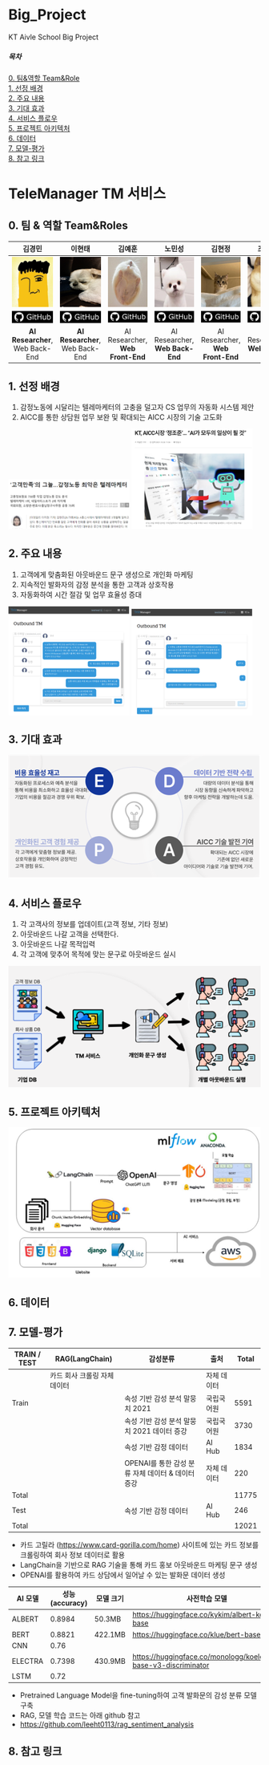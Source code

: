 # Big_Project
KT Aivle School Big Project

##### 목차
[0. 팀&역할 Team&Role](#0-팀--역할-teamroles)  
[1. 선정 배경](#1-선정-배경)  
[2. 주요 내용](#2-주요-내용)  
[3. 기대 효과](#3-기대-효과)  
[4. 서비스 플로우](#4-서비스-플로우)  
[5. 프로젝트 아키텍처](#5-프로젝트-아키텍처)  
[6. 데이터](#6-데이터)  
[7. 모델-평가](#7-모델-평가)  
[8. 참고 링크](#8-참고-링크)  

# TeleManager TM 서비스
## 0. 팀 & 역할 Team&Roles
|**김경민**|**이현태**|**김예훈**|**노민성**|**김현정**|**조민지**|
|:---:|:---:|:---:|:---:|:---:|:---:|
|<img src="/readme_files/GyungMin.png" width="100" height="100"/>|<img src="/readme_files/HyungTae.jpeg" width="100" height="100"/>|<img src="/readme_files/yeahun.jpeg" width="100" height="100"/>|<img src="/readme_files/minseung.png" width="100" height="100"/>|<img src="/readme_files/hyungjung.jpeg" width="100" height="100"/>|<img src="/readme_files/minG.jpeg" width="100" height="100"/>|
|[![GitHub](/readme_files/gitimage.png)](https://github.com/Leon-real)|[![GitHub](/readme_files/gitimage.png)](https://github.com/leeht0113)|[![GitHub](/readme_files/gitimage.png)](https://github.com/yhkimox)|[![GitHub](/readme_files/gitimage.png)](https://github.com/maatanyy)|[![GitHub](/readme_files/gitimage.png)](https://github.com/hyeon8922)|[![GitHub](/readme_files/gitimage.png)](https://github.com/hahahoho0320)|
|**AI Researcher**, Web Back-End|**AI Researcher**, Web Back-End|AI Researcher, **Web Front-End**|AI Researcher, **Web Back-End**|AI Researcher, **Web Front-End**|AI Researcher, **Web Back-End**|

## 1. 선정 배경
1. 감정노동에 시달리는 텔레마케터의 고충을 덜고자 CS 업무의 자동화 시스템 제안   
2. AICC를 통한 상담원 업무 보완 및 확대되는 AICC 시장의 기술 고도화  

<img src="/readme_files/1_1.png" style="width:48%;"> <img src="/readme_files/1_2.png" style="width:48%;">


## 2. 주요 내용
1. 고객에게 맞춤화된 아웃바운드 문구 생성으로 개인화 마케팅   
2. 지속적인 발화자의 감정 분석을 통한 고객과 상호작용  
3. 자동화하여 시간 절감 및 업무 효율성 증대  

<img src="/readme_files/2_1.png" style="width:48%;"> <img src="/readme_files/2_2.png" style="width:48%;">

## 3. 기대 효과
<img src="/readme_files/3_1.png" style="width:100%;">

## 4. 서비스 플로우
1. 각 고객사의 정보를 업데이트(고객 정보, 기타 정보)  
2. 아웃바운드 나갈 고객을 선택한다.  
3. 아웃바운드 나갈 목적입력  
4. 각 고객에 맞추어 목적에 맞는 문구로 아웃바운드 실시  
<img src="/readme_files/flow.png"/>


## 5. 프로젝트 아키텍처
<img src="/readme_files/5_1.png" style="width:100%;">

## 6. 데이터
## 7. 모델-평가
|TRAIN / TEST|RAG(LangChain)|감성분류|출처|Total|
|------------|--------------|--------|----|-----|
||카드 회사 크롤링 자체 데이터||자체 데이터||
|Train||속성 기반 감성 분석 말뭉치 2021|국립국어원|5591|
|||속성 기반 감성 분석 말뭉치 2021 데이터 증강|국립국어원|3730|
|||속성 기반 감정 데이터|AI Hub|1834|
|||OPENAI를 통한 감성 분류 자체 데이터 & 데이터 증강|자체 데이터|220|
|Total||||11775|
|Test||속성 기반 감정 데이터|AI Hub|246|
|Total||||12021|

* 카드 고릴라 (https://www.card-gorilla.com/home) 사이트에 있는 카드 정보를 크롤링하여 회사 정보 데이터로 활용
* LangChain을 기반으로 RAG 기술을 통해 카드 홍보 아웃바운드 마케팅 문구 생성
* OPENAI를 활용하여 카드 상담에서 일어날 수 있는 발화문 데이터 생성


|AI 모델|성능(accuracy)|모델 크기|사전학습 모델|
|-------|--------------|---------|-------------|
|ALBERT|0.8984|50.3MB|https://huggingface.co/kykim/albert-kor-base|
|BERT|0.8821|422.1MB|https://huggingface.co/klue/bert-base|
|CNN|0.76|||
|ELECTRA|0.7398|430.9MB|https://huggingface.co/monologg/koelectra-base-v3-discriminator|
|LSTM|0.72|||

* Pretrained Language Model을 fine-tuning하여 고객 발화문의 감성 분류 모델 구축
* RAG, 모델 학습 코드는 아래 github 참고
* https://github.com/leeht0113/rag_sentiment_analysis

## 8. 참고 링크







